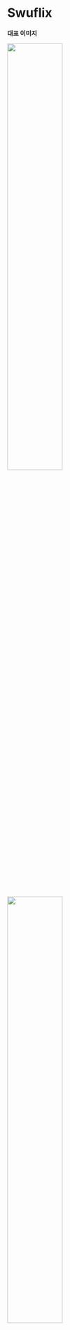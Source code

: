 # Swuflix

**대표 이미지**

<img src = "https://user-images.githubusercontent.com/65479467/180207606-6f27a0c5-4e64-4c51-b15e-2f075f8975be.png" width="50%" height="50%">
<img src = "https://user-images.githubusercontent.com/65479467/180207340-8477cff7-c259-4b70-90d5-22c59a9f7d49.png" width="50%" height="50%">

**소개**

HTML/CSS로 넷플릭스 홈페이지를 본따 만든 카피 프로젝트입니다.

| 슈플릭스 | 내용 |
|-------------------|-----------------------------------------------------------------|
| 한줄소개 | 넷플릭스 카피 홈페이지 'Swuflix' 개발 프로젝트 |
| 개발 기술 & 도구 | html/css |
| 팀 구성 | Front-end 3명 |
| 주최 기관 | 서울여자대학교 소프트웨어중심사업단 <Programming Guru 1> 해커톤 |
| 개발 기간 | 2019.07-2019.08 |
  


**역할**

- 프론트엔드 개발자 3명으로 구성
- 화면별로 파트를 나눠 개발에 참여하였습니다.
- 맡은 역할 : 소개 화면(index.html), 멤버십 결정 화면(step1, 2, 3.html), 메인화면(화면 스와이프기능) 제작


**성과**

- 팀 프로젝트를 통한 역할 분담, 소통 능력 향상
- 웹 구조에 대한 이해도 향상
- HTML/CSS 사용 능력 향상
- 서울여자대학교 소프트웨어중심사업단 <Programming Guru 1> 해커톤 대회 수상 : 2등상(사업단장상)
